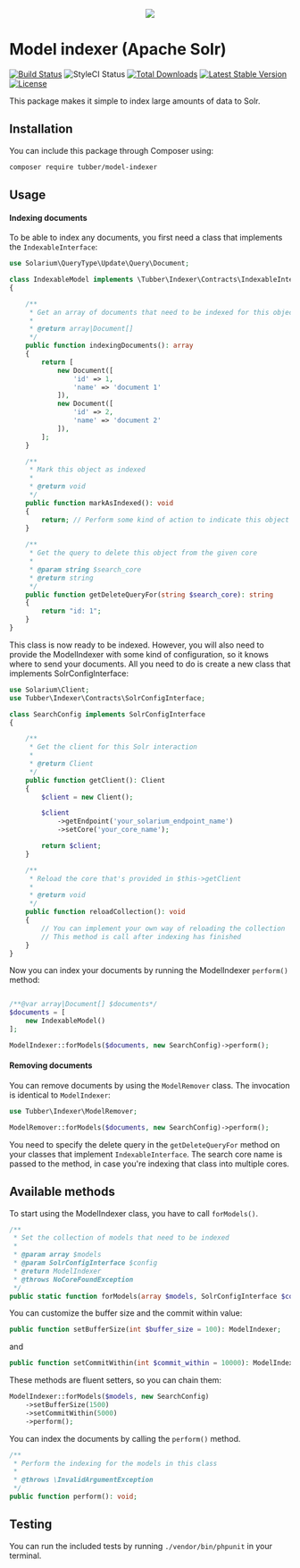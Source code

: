 <p align="center"><img src="https://s3-eu-west-1.amazonaws.com/livetubbber/images/site/OogmerkTubbber.png"></p>

# Model indexer (Apache Solr)

<a href="https://travis-ci.com/roelofjan-elsinga/model-indexer"><img src="https://travis-ci.com/roelofjan-elsinga/model-indexer.svg" alt="Build Status"></a>
<img src="https://github.styleci.io/repos/193043388/shield" alt="StyleCI Status">
<a href="https://packagist.org/packages/tubber/model-indexer"><img src="https://poser.pugx.org/tubber/model-indexer/downloads" alt="Total Downloads"></a>
<a href="https://packagist.org/packages/tubber/model-indexer"><img src="https://poser.pugx.org/tubber/model-indexer/v/stable" alt="Latest Stable Version"></a>
<a href="https://packagist.org/packages/tubber/model-indexer"><img src="https://poser.pugx.org/tubber/model-indexer/license" alt="License"></a>

This package makes it simple to index large amounts of data to Solr.

## Installation

You can include this package through Composer using:

```bash
composer require tubber/model-indexer
```

## Usage

#### Indexing documents

To be able to index any documents, you first need a class that implements the ``IndexableInterface``:

```php
use Solarium\QueryType\Update\Query\Document;

class IndexableModel implements \Tubber\Indexer\Contracts\IndexableInterface
{

    /**
     * Get an array of documents that need to be indexed for this object
     *
     * @return array|Document[]
     */
    public function indexingDocuments(): array
    {
        return [
            new Document([
                'id' => 1,
                'name' => 'document 1'
            ]),
            new Document([
                'id' => 2,
                'name' => 'document 2'
            ]),
        ];
    }

    /**
     * Mark this object as indexed
     *
     * @return void
     */
    public function markAsIndexed(): void
    {
        return; // Perform some kind of action to indicate this object has been indexed
    }
    
    /**
     * Get the query to delete this object from the given core
     *
     * @param string $search_core
     * @return string
     */
    public function getDeleteQueryFor(string $search_core): string
    {
        return "id: 1";
    }
}
```

This class is now ready to be indexed. However, you will also need to provide the 
ModelIndexer with some kind of configuration, so it knows where to send your documents. 
All you need to do is create a new class that implements SolrConfigInterface:

```php
use Solarium\Client;
use Tubber\Indexer\Contracts\SolrConfigInterface;

class SearchConfig implements SolrConfigInterface
{

    /**
     * Get the client for this Solr interaction
     *
     * @return Client
     */
    public function getClient(): Client
    {
        $client = new Client();

        $client
            ->getEndpoint('your_solarium_endpoint_name')
            ->setCore('your_core_name');

        return $client;
    }

    /**
     * Reload the core that's provided in $this->getClient
     *
     * @return void
     */
    public function reloadCollection(): void
    {
        // You can implement your own way of reloading the collection
        // This method is call after indexing has finished
    }
}
```

Now you can index your documents by running the ModelIndexer ``perform()`` method:

```php

/**@var array|Document[] $documents*/
$documents = [
    new IndexableModel()
];

ModelIndexer::forModels($documents, new SearchConfig)->perform();
```

#### Removing documents

You can remove documents by using the ``ModelRemover`` class. 
The invocation is identical to ``ModelIndexer``:

```php
use Tubber\Indexer\ModelRemover;

ModelRemover::forModels($documents, new SearchConfig)->perform();
```

You need to specify the delete query in the ``getDeleteQueryFor`` method 
on your classes that implement ``IndexableInterface``. The search core name 
is passed to the method, in case you're indexing that class into multiple cores.

## Available methods

To start using the ModelIndexer class, you have to call ``forModels()``. 

```php
/**
 * Set the collection of models that need to be indexed
 *
 * @param array $models
 * @param SolrConfigInterface $config
 * @return ModelIndexer
 * @throws NoCoreFoundException
 */
public static function forModels(array $models, SolrConfigInterface $config): ModelIndexer;
```

You can customize the buffer size and the commit within value:

```php
public function setBufferSize(int $buffer_size = 100): ModelIndexer;
```

and

```php
public function setCommitWithin(int $commit_within = 10000): ModelIndexer;
```

These methods are fluent setters, so you can chain them:

```php
ModelIndexer::forModels($models, new SearchConfig)
    ->setBufferSize(1500)
    ->setCommitWithin(5000)
    ->perform();
```

You can index the documents by calling the ``perform()`` method.

```php
/**
 * Perform the indexing for the models in this class
 *
 * @throws \InvalidArgumentException
 */
public function perform(): void;
```

## Testing

You can run the included tests by running ``./vendor/bin/phpunit`` in your terminal.
